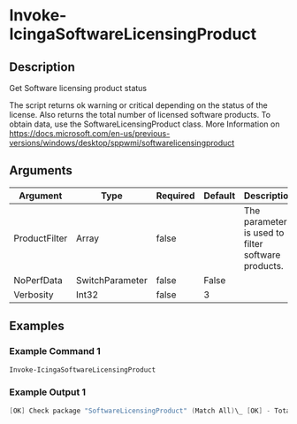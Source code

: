 
# Invoke-IcingaSoftwareLicensingProduct

## Description

Get Software licensing product status

The script returns ok warning or critical depending on the status of the license. Also returns the total number of licensed software products. To obtain data, use the SoftwareLicensingProduct class. More Information on https://docs.microsoft.com/en-us/previous-versions/windows/desktop/sppwmi/softwarelicensingproduct

## Arguments

| Argument | Type | Required | Default | Description |
| ---      | ---  | ---      | ---     | ---         |
| ProductFilter | Array | false |  | The parameter is used to filter software products. |
| NoPerfData | SwitchParameter | false | False |  |
| Verbosity | Int32 | false | 3 |  |

## Examples

### Example Command 1

```powershell
Invoke-IcingaSoftwareLicensingProduct
```

### Example Output 1

```powershell
[OK] Check package "SoftwareLicensingProduct" (Match All)\_ [OK] - Total licenses: 3\_ [OK] Office 15, OfficeProPlusVL_KMS_Client edition (Volume:GVLK): Licensed: 1\_ [OK] Office 15, OfficeVisioProVL_KMS_Client edition (Volume:GVLK): Licensed: 1\_ [OK] Windows(R), ServerStandard edition (Volume:GVLK): Licensed: 1
```
